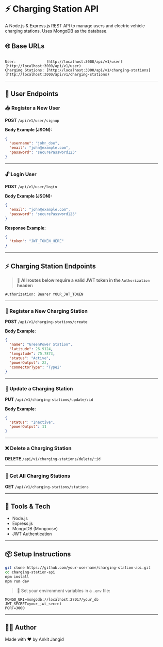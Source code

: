 
# ⚡ Charging Station API

A Node.js & Express.js REST API to manage users and electric vehicle charging stations. Uses MongoDB as the database.

## 🌐 Base URLs

```

User:              [http://localhost:3000/api/v1/user](http://localhost:3000/api/v1/user)
Charging Stations: [http://localhost:3000/api/v1/charging-stations](http://localhost:3000/api/v1/charging-stations)

````

---

## 🔐 User Endpoints

### 📥 Register a New User

**POST** `/api/v1/user/signup`

**Body Example (JSON):**

```json
{
  "username": "john_doe",
  "email": "john@example.com",
  "password": "securePassword123"
}
````

---

### 🔓 Login User

**POST** `/api/v1/user/login`

**Body Example (JSON):**

```json
{
  "email": "john@example.com",
  "password": "securePassword123"
}
```

**Response Example:**

```json
{
  "token": "JWT_TOKEN_HERE"
}
```

---

## ⚡ Charging Station Endpoints

> 🔐 **All routes below require a valid JWT token in the `Authorization` header:**

```
Authorization: Bearer YOUR_JWT_TOKEN
```

---

### 📍 Register a New Charging Station

**POST** `/api/v1/charging-stations/create`

**Body Example:**

```json
{
  "name": "GreenPower Station",
  "latitude": 26.9124,
  "longitude": 75.7873,
  "status": "Active",
  "powerOutput": 22,
  "connectorType": "Type2"
}
```

---

### 🔁 Update a Charging Station

**PUT** `/api/v1/charging-stations/update/:id`

**Body Example:**

```json
{
  "status": "Inactive",
  "powerOutput": 11
}
```

---

### ❌ Delete a Charging Station

**DELETE** `/api/v1/charging-stations/delete/:id`

---

### 📄 Get All Charging Stations

**GET** `/api/v1/charging-stations/stations`

---

## 🧪 Tools & Tech

* Node.js
* Express.js
* MongoDB (Mongoose)
* JWT Authentication

---

## 📦 Setup Instructions

```bash
git clone https://github.com/your-username/charging-station-api.git
cd charging-station-api
npm install
npm run dev
```

> 🔑 Set your environment variables in a `.env` file:

```
MONGO_URI=mongodb://localhost:27017/your_db
JWT_SECRET=your_jwt_secret
PORT=3000
```

---

## 👨‍💻 Author

Made with ❤️ by Ankit Jangid




